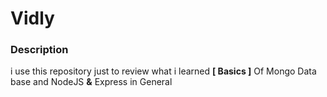 # Vidly

### Description

i use this repository just to review what i learned  **[ Basics ]**
Of Mongo Data base and NodeJS **&** Express in General